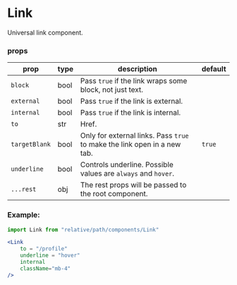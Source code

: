 # Link

Universal link component.

### props

| prop          | type | description                                                              | default |
|---------------|------|--------------------------------------------------------------------------|---------|
| `block`       | bool | Pass `true` if the link wraps some block, not just text.                 |         |
| `external`    | bool | Pass `true` if the link is external.                                     |         |
| `internal`    | bool | Pass `true` if the link is internal.                                     |         |
| `to`          | str  | Href.                                                                    |         |
| `targetBlank` | bool | Only for external links. Pass `true` to make the link open in a new tab. | `true`  |
| `underline`   | bool | Controls underline. Possible values are `always` and `hover`.            |         |
| `...rest`     | obj  | The rest props will be passed to the root component.                     |         |

### Example:

```jsx
import Link from "relative/path/components/Link"

<Link
    to = "/profile"
    underline = "hover"
    internal
    className="mb-4"
/>
```